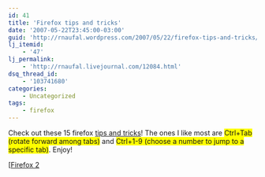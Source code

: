 ```yaml
---
id: 41
title: 'Firefox tips and tricks'
date: '2007-05-22T23:45:00-03:00'
guid: 'http://rnaufal.wordpress.com/2007/05/22/firefox-tips-and-tricks/'
lj_itemid:
    - '47'
lj_permalink:
    - 'http://rnaufal.livejournal.com/12084.html'
dsq_thread_id:
    - '103741680'
categories:
    - Uncategorized
tags:
    - firefox
---
```


Check out these 15 firefox [tips and tricks](http://www.lifehack.org/articles/technology/15-coolest-firefox-tricks-ever.html)! The ones I like most are <span style="background-color:yellow;">Ctrl+Tab (rotate forward among tabs)</span> and <span style="background-color:yellow;">Ctrl+1-9 (choose a number to jump to a specific tab)</span>. Enjoy!

[[Firefox 2](http://www.spreadfirefox.com/?q=affiliates&id=0&t=216)